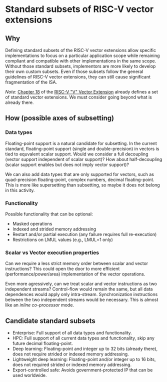 # Standard subsets of RISC-V vector extensions

## Why

Defining standard subsets of the RISC-V vector extensions allow specific implementations to focus on a particular application scope while remaining compliant and compatible with other implementations in the same scope.
Without those standard subsets, implementors are more likely to develop their own custom subsets.
Even if those subsets follow the general guidelines of RISC-V vector extensions, they can still cause significant fragmentation of the ISA.

*Note*: [Chapter 18](https://github.com/riscv/riscv-v-spec/blob/master/v-spec.adoc#sec-vector-extensions) of the [RISC-V "V" Vector Extension](https://github.com/riscv/riscv-v-spec/blob/master/v-spec.adoc) already defines a set of standard vector extensions. 
We must consider going beyond what is already there.

## How (possible axes of subsetting)

### Data types

Floating-point support is a natural candidate for subsetting.
In the current standard, floating-point support (single and double-precision) in vectors is tied to equvalent scalar support.
Would we consider a full decoupling (vector support independent of scalar support)?
How about half-decoupling (scalar support enables but does not imply vector support)?

We can also add data types that are only supported for vectors, such as quad-precision floating-point, complex numbers, decimal floating-point.
This is more like supersetting than subsetting, so maybe it does not belong in this activity.

### Functionality

Possible functionality that can be optional:
- Masked operations
- Indexed and strided memory addressing
- Restart and/or partial execution (any failure requires full re-execution)
- Restrictions on LMUL values (e.g., LMUL=1 only)

### Scalar vs Vector execution properties

Can we require a less strict memory order between scalar and vector instructions?
This could open the door to more efficient (performance/power/area) implementation of the vector operations.

Even more agressively, can we treat scalar and vector instructions as two independent streams?
Control-flow would remain the same, but all data dependences would apply only intra-stream.
Synchronization instructions between the two independent streams would be necessary.
This is almost like an *inline co-processor* mode.

## Candidate standard subsets

- Enterprise: Full support of all data types and functionality.
- HPC: Full support of all current data types and functionality, skip any future decimal floating-point.
- Deep learning: Floating-point and integer up to 32 bits (already there), does not require strided or indexed memory addressing.
- Lightweight deep learning: Floating-point and/or integer up to 16 bits, does not required strided or indexed memory addressing.
- Export-controlled safe: Avoids government-protected IP that can be used worldwide.
